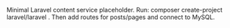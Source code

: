 
Minimal Laravel content service placeholder.
Run:
  composer create-project laravel/laravel .
Then add routes for posts/pages and connect to MySQL.
